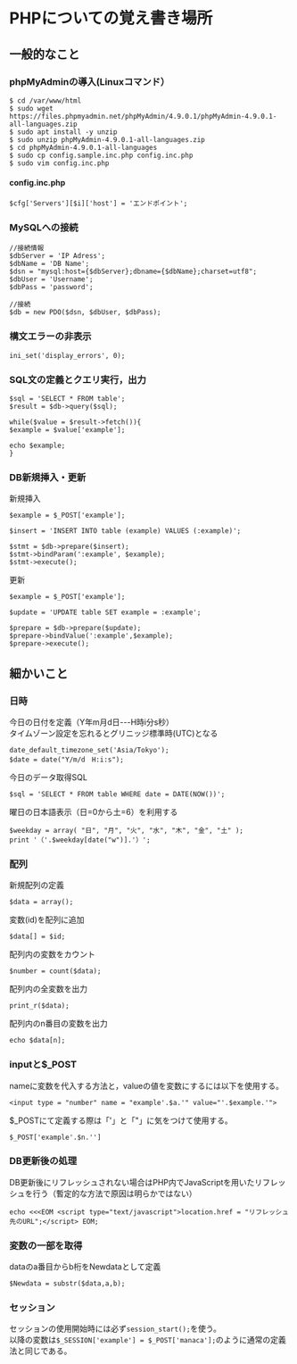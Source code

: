 # PHPについての覚え書き場所

## 一般的なこと

### phpMyAdminの導入(Linuxコマンド）
```
$ cd /var/www/html
$ sudo wget https://files.phpmyadmin.net/phpMyAdmin/4.9.0.1/phpMyAdmin-4.9.0.1-all-languages.zip
$ sudo apt install -y unzip
$ sudo unzip phpMyAdmin-4.9.0.1-all-languages.zip
$ cd phpMyAdmin-4.9.0.1-all-languages
$ sudo cp config.sample.inc.php config.inc.php
$ sudo vim config.inc.php
```
#### config.inc.php
```
$cfg['Servers'][$i]['host'] = 'エンドポイント';
```

### MySQLへの接続
```
//接続情報
$dbServer = 'IP Adress';
$dbName = 'DB Name';
$dsn = "mysql:host={$dbServer};dbname={$dbName};charset=utf8";
$dbUser = 'Username';
$dbPass = 'password';

//接続
$db = new PDO($dsn, $dbUser, $dbPass);
```

### 構文エラーの非表示
```
ini_set('display_errors', 0);
```

### SQL文の定義とクエリ実行，出力
```
$sql = 'SELECT * FROM table';
$result = $db->query($sql);

while($value = $result->fetch()){
$example = $value['example'];

echo $example;
}
```

### DB新規挿入・更新
新規挿入
```
$example = $_POST['example'];

$insert = 'INSERT INTO table (example) VALUES (:example)';

$stmt = $db->prepare($insert);
$stmt->bindParam(':example', $example);
$stmt->execute();
```

更新
```
$example = $_POST['example'];

$update = 'UPDATE table SET example = :example';

$prepare = $db->prepare($update);
$prepare->bindValue(':example',$example);
$prepare->execute();
```

## 細かいこと

### 日時
今日の日付を定義（Y年m月d日---H時i分s秒）  
タイムゾーン設定を忘れるとグリニッジ標準時(UTC)となる
```
date_default_timezone_set('Asia/Tokyo');
$date = date("Y/m/d　H:i:s");
```

今日のデータ取得SQL
```
$sql = 'SELECT * FROM table WHERE date = DATE(NOW())';
```

曜日の日本語表示（日=0から土=6）を利用する
```
$weekday = array( "日", "月", "火", "水", "木", "金", "土" );
print '（'.$weekday[date("w")].'）';
```

### 配列

新規配列の定義
```
$data = array();
```

変数(id)を配列に追加
```
$data[] = $id;
```

配列内の変数をカウント
```
$number = count($data);
```

配列内の全変数を出力
```
print_r($data);
```

配列内のn番目の変数を出力
```
echo $data[n];
```

### inputと$_POST
nameに変数を代入する方法と，valueの値を変数にするには以下を使用する。
```
<input type = "number" name = "example'.$a.'" value="'.$example.'">
```

$_POSTにて定義する際は「'」と「"」に気をつけて使用する。
```
$_POST['example'.$n.'']
```

### DB更新後の処理
DB更新後にリフレッシュされない場合はPHP内でJavaScriptを用いたリフレッシュを行う（暫定的な方法で原因は明らかではない）
```
echo <<<EOM <script type="text/javascript">location.href = "リフレッシュ先のURL";</script> EOM;
```

### 変数の一部を取得
dataのa番目からb桁をNewdataとして定義
```
$Newdata = substr($data,a,b);
```

### セッション
セッションの使用開始時には必ず`session_start();`を使う。  
以降の変数は`$_SESSION['example'] = $_POST['manaca'];`のように通常の定義法と同じである。
